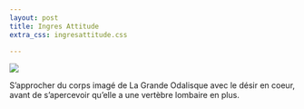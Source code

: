 ```yaml
---
layout: post
title: Ingres Attitude
extra_css: ingresattitude.css

---
```

<img src="/img/25.ingresattitude.jpg" />

S’approcher du corps imagé de La Grande Odalisque avec le désir en coeur, avant de s’apercevoir qu’elle a une vertèbre lombaire en plus.
